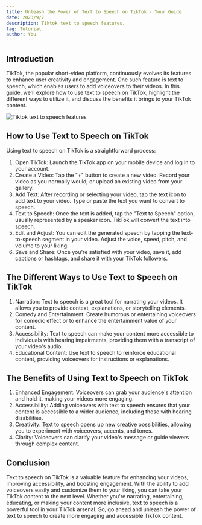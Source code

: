 ```yaml
---
title: Unleash the Power of Text to Speech on TikTok - Your Guide
date: 2023/9/7
description: Tiktok text to speech features. 
tag: Tutorial
author: You
---
```


## Introduction
TikTok, the popular short-video platform, continuously evolves its features to enhance user creativity and engagement. One such feature is text to speech, which enables users to add voiceovers to their videos. In this guide, we'll explore how to use text to speech on TikTok, highlight the different ways to utilize it, and discuss the benefits it brings to your TikTok content.

![Tiktok text to speech features](https://techidn.github.io/assets/images/upload/Tiktok%20text%20to%20speech%20features.jpg)

## How to Use Text to Speech on TikTok
Using text to speech on TikTok is a straightforward process:

1. Open TikTok: Launch the TikTok app on your mobile device and log in to your account.
2. Create a Video: Tap the "+" button to create a new video. Record your video as you normally would, or upload an existing video from your gallery.
3. Add Text: After recording or selecting your video, tap the text icon to add text to your video. Type or paste the text you want to convert to speech.
4. Text to Speech: Once the text is added, tap the "Text to Speech" option, usually represented by a speaker icon. TikTok will convert the text into speech.
5. Edit and Adjust: You can edit the generated speech by tapping the text-to-speech segment in your video. Adjust the voice, speed, pitch, and volume to your liking.
6. Save and Share: Once you're satisfied with your video, save it, add captions or hashtags, and share it with your TikTok followers.

## The Different Ways to Use Text to Speech on TikTok
1. Narration: Text to speech is a great tool for narrating your videos. It allows you to provide context, explanations, or storytelling elements.
2. Comedy and Entertainment: Create humorous or entertaining voiceovers for comedic effect or to enhance the entertainment value of your content.
3. Accessibility: Text to speech can make your content more accessible to individuals with hearing impairments, providing them with a transcript of your video's audio.
4. Educational Content: Use text to speech to reinforce educational content, providing voiceovers for instructions or explanations.

## The Benefits of Using Text to Speech on TikTok
1. Enhanced Engagement: Voiceovers can grab your audience's attention and hold it, making your videos more engaging.
2. Accessibility: Adding voiceovers with text to speech ensures that your content is accessible to a wider audience, including those with hearing disabilities.
3. Creativity: Text to speech opens up new creative possibilities, allowing you to experiment with voiceovers, accents, and tones.
4. Clarity: Voiceovers can clarify your video's message or guide viewers through complex content.

## Conclusion
Text to speech on TikTok is a valuable feature for enhancing your videos, improving accessibility, and boosting engagement. With the ability to add voiceovers easily and customize them to your liking, you can take your TikTok content to the next level. Whether you're narrating, entertaining, educating, or making your content more inclusive, text to speech is a powerful tool in your TikTok arsenal. So, go ahead and unleash the power of text to speech to create more engaging and accessible TikTok content.
